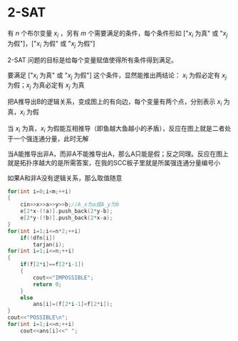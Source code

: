 # 2-SAT
有 $n$ 个布尔变量 $x_i$ ，另有 $m$ 个需要满足的条件，每个条件形如 ["$x_i$ 为真" 或 "$x_j$ 为假"]，["$x_i$ 为假" 或 "$x_j$ 为假"]

2-SAT 问题的目标是给每个变量赋值使得所有条件得到满足。

要满足 ["$x_i$ 为真" 或 "$x_j$ 为假"] 这个条件，显然能推出两结论： $x_i$ 为假必定有 $x_j$ 为假；$x_j$ 为真必定有 $x_j$ 为真

把A推导出B的逻辑关系，变成图上的有向边，每个变量有两个点，分别表示 $x_i$ 为真，$x_i$ 为假

当 $x_i$ 为真，$x_i$ 为假能互相推导（即鱼越大鱼越小的矛盾），反应在图上就是二者处于一个强连通分量，此时无解

当A能推导出非A，而非A不能推导出A，那么A只能是假；反之同理。反应在图上就是拓扑序越大的是所需答案，在我的SCC板子里就是所属强连通分量编号小

如果A和非A没有逻辑关系，那么取值随意
```cpp
for(int i=0;i<m;++i)
{
    cin>>x>>a>>y>>b;//A_x为a或A_y为b
    e[2*x-(!a)].push_back(2*y-b);
    e[2*y-(!b)].push_back(2*x-a);
}
for(int i=1;i<=n*2;++i)
    if(!dfn[i])
        tarjan(i);
for(int i=1;i<=n;++i)
{
    if(f[2*i]==f[2*i-1])
    {
        cout<<"IMPOSSIBLE";
        return 0;
    }
    else
        ans[i]=(f[2*i-1]<f[2*i]);
}
cout<<"POSSIBLE\n";
for(int i=1;i<=n;++i)
    cout<<ans[i]<<" ";
```